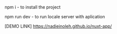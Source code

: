 npm i - to install the project

npm run dev - to run locale server with aplication

[DEMO LINK] https://nadieinoleh.github.io/nuxt-app/

